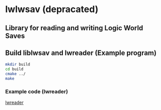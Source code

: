 # lwlwsav (depracated)
## Library for reading and writing Logic World Saves

## Build liblwsav and lwreader (Example program)
``` bash
mkdir build
cd build
cmake ../
make
```

### Example code (lwreader)
[lwreader](https://github.com/Laefye/liblwsav/blob/main/lwreader/main.cpp)
